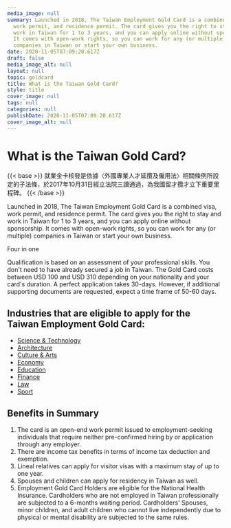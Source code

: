 ```yaml
---
media_image: null
summary: Launched in 2018, The Taiwan Employment Gold Card is a combined visa,
  work permit, and residence permit. The card gives you the right to stay and
  work in Taiwan for 1 to 3 years, and you can apply online without sponsorship.
  It comes with open-work rights, so you can work for any (or multiple)
  companies in Taiwan or start your own business.
date: 2020-11-05T07:09:20.617Z
draft: false
media_image_alt: null
layout: null
topic: goldcard
title: What is the Taiwan Gold Card?
style: title
cover_image: null
tags: null
categories: null
publishDate: 2020-11-05T07:09:20.617Z
cover_image_alt: null
---
```

# What is the Taiwan Gold Card?

{{< base >}}
就業金卡核發是依據〈外國專業人才延攬及僱用法〉相關條例所設定的子法條，於2017年10月31日經立法院三讀通過，為我國留才攬才立下重要里程碑。
{{< /base >}}

Launched in 2018, The Taiwan Employment Gold Card is a combined visa, work permit, and residence permit. The card gives you the right to stay and work in Taiwan for 1 to 3 years, and you can apply online without sponsorship. It comes with open-work rights, so you can work for any (or multiple) companies in Taiwan or start your own business.

Four in one

Qualification is based on an assessment of your professional skills. You don't need to have already secured a job in Taiwan. The Gold Card costs between USD 100 and USD 310 depending on your nationality and your card's duration. A perfect application takes 30-days. However, if additional supporting documents are requested, expect a time frame of 50-60 days. 

## Industries that are eligible to apply for the Taiwan Employment Gold Card:

* [Science & Technology](https://staging.taiwangoldcard.tw/en/qualification/field-of-science-technology/)
* [](https://staging.taiwangoldcard.tw/en/qualification/field-of-science-technology/)[Architecture](https://staging.taiwangoldcard.tw/en/qualification/field-of-architecture/)
* [](https://staging.taiwangoldcard.tw/en/qualification/field-of-architecture/)[Culture & Arts](https://staging.taiwangoldcard.tw/en/qualification/field-of-culture-and-arts/)
* [](https://staging.taiwangoldcard.tw/en/qualification/field-of-culture-and-arts/)[Economy](https://staging.taiwangoldcard.tw/en/qualification/field-of-economy/)
* [](https://staging.taiwangoldcard.tw/en/qualification/field-of-economy/)[Education](https://staging.taiwangoldcard.tw/en/qualification/field-of-education/)
* [](https://staging.taiwangoldcard.tw/en/qualification/field-of-education/)[Finance](https://staging.taiwangoldcard.tw/en/qualification/field-of-finance/)
* [](https://staging.taiwangoldcard.tw/en/qualification/field-of-finance/)[Law](https://staging.taiwangoldcard.tw/en/qualification/field-of-law/)
* [Sport](https://staging.taiwangoldcard.tw/en/qualification/field-of-sport/)

## [](https://staging.taiwangoldcard.tw/en/qualification/field-of-sport/)Benefits in Summary

1. The card is an open-end work permit issued to employment-seeking individuals that require neither pre-confirmed hiring by or application through any employer.
2. There are income tax benefits in terms of income tax deduction and exemption. 
3. Lineal relatives can apply for visitor visas with a maximum stay of up to one year.
4. Spouses and children can apply for residency in Taiwan as well. 
5. Employment Gold Card Holders are eligible for the National Health Insurance. Cardholders who are not employed in Taiwan professionally are subjected to a 6-months waiting period. Cardholders' Spouses, minor children, and adult children who cannot live independently due to physical or mental disability are subjected to the same rules.